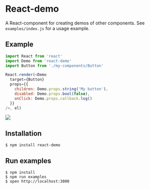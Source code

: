 # React-demo

A React-component for creating demos of other components.
See `examples/index.js` for a usage example.


## Example

```js
import React from 'react'
import Demo from 'react-demo'
import Button from './my-components/Button'

React.render(<Demo
  target={Button}
  props={{
    children: Demo.props.string('My button'),
    disabled: Demo.props.bool(false),
    onClick: Demo.props.callback.log()
  }}
/>, el)
```

![](http://g.recordit.co/Px2z77mQpq.gif)


## Installation

```
$ npm install react-demo
```


## Run examples

```
$ npm install
$ npm run examples
$ open http://localhost:3000
```
